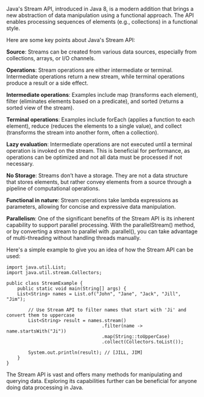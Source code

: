 Java's Stream API, introduced in Java 8, is a modern addition that brings a new abstraction of data manipulation using a functional approach. The API enables processing sequences of elements (e.g., collections) in a functional style.

Here are some key points about Java's Stream API:

**Source**: Streams can be created from various data sources, especially from collections, arrays, or I/O channels.

**Operations**: Stream operations are either intermediate or terminal. Intermediate operations return a new stream, while terminal operations produce a result or a side effect.

**Intermediate operations**: Examples include map (transforms each element), filter (eliminates elements based on a predicate), and sorted (returns a sorted view of the stream).

**Terminal operations**: Examples include forEach (applies a function to each element), reduce (reduces the elements to a single value), and collect (transforms the stream into another form, often a collection).

**Lazy evaluation**: Intermediate operations are not executed until a terminal operation is invoked on the stream. This is beneficial for performance, as operations can be optimized and not all data must be processed if not necessary.

**No Storage**: Streams don’t have a storage. They are not a data structure that stores elements, but rather convey elements from a source through a pipeline of computational operations.

**Functional in nature**: Stream operations take lambda expressions as parameters, allowing for concise and expressive data manipulation.

**Parallelism**: One of the significant benefits of the Stream API is its inherent capability to support parallel processing. With the parallelStream() method, or by converting a stream to parallel with .parallel(), you can take advantage of multi-threading without handling threads manually.

Here's a simple example to give you an idea of how the Stream API can be used:

    import java.util.List;
    import java.util.stream.Collectors;
    
    public class StreamExample {
        public static void main(String[] args) {
        List<String> names = List.of("John", "Jane", "Jack", "Jill", "Jim");
    
            // Use Stream API to filter names that start with 'Ji' and convert them to uppercase
            List<String> result = names.stream()
                                       .filter(name -> name.startsWith("Ji"))
                                       .map(String::toUpperCase)
                                       .collect(Collectors.toList());
    
            System.out.println(result); // [JILL, JIM]
        }
    }

The Stream API is vast and offers many methods for manipulating and querying data. Exploring its capabilities further can be beneficial for anyone doing data processing in Java.